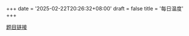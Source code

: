 +++
date = '2025-02-22T20:26:32+08:00'
draft = false
title = '每日温度'
+++

[题目链接](https://leetcode.cn/problems/daily-temperatures/)

```cpp

```

